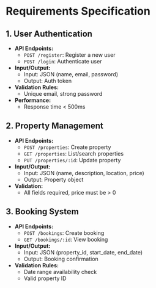 # Requirements Specification

## 1. User Authentication

- **API Endpoints:**
  - `POST /register`: Register a new user
  - `POST /login`: Authenticate user
- **Input/Output:**
  - Input: JSON (name, email, password)
  - Output: Auth token
- **Validation Rules:**
  - Unique email, strong password
- **Performance:**
  - Response time < 500ms

## 2. Property Management

- **API Endpoints:**
  - `POST /properties`: Create property
  - `GET /properties`: List/search properties
  - `PUT /properties/:id`: Update property
- **Input/Output:**
  - Input: JSON (name, description, location, price)
  - Output: Property object
- **Validation:**
  - All fields required, price must be > 0

## 3. Booking System

- **API Endpoints:**
  - `POST /bookings`: Create booking
  - `GET /bookings/:id`: View booking
- **Input/Output:**
  - Input: JSON (property_id, start_date, end_date)
  - Output: Booking confirmation
- **Validation Rules:**
  - Date range availability check
  - Valid property ID
